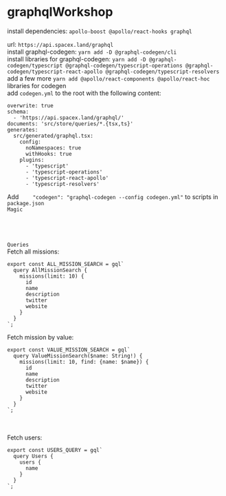 # graphqlWorkshop
install dependencies: ```apollo-boost @apollo/react-hooks graphql```

url: ```https://api.spacex.land/graphql```<br />
install graphql-codegen: ```yarn add -D @graphql-codegen/cli```<br />
install libraries for graphql-codegen: ```yarn add -D @graphql-codegen/typescript @graphql-codegen/typescript-operations @graphql-codegen/typescript-react-apollo @graphql-codegen/typescript-resolvers```<br />
add a few more ```yarn add @apollo/react-components @apollo/react-hoc``` libraries for codegen<br />
add ```codegen.yml``` to the root with the following content:
```
overwrite: true
schema:
  - 'https://api.spacex.land/graphql/'
documents: 'src/store/queries/*.{tsx,ts}'
generates:
  src/generated/graphql.tsx:
    config:
      noNamespaces: true
      withHooks: true
    plugins:
      - 'typescript'
      - 'typescript-operations'
      - 'typescript-react-apollo'
      - 'typescript-resolvers'
```

Add ```    "codegen": "graphql-codegen --config codegen.yml"``` to scripts in ```package.json```<br />
```Magic```
<br/><br/><br/><br/><br/>
```Queries```<br/>
Fetch all missions:
```
export const ALL_MISSION_SEARCH = gql`
  query AllMissionSearch {
    missions(limit: 10) {
      id
      name
      description
      twitter
      website
    }
  }
`;
```
Fetch mission by value:
```
export const VALUE_MISSION_SEARCH = gql`
  query ValueMissionSearch($name: String!) {
    missions(limit: 10, find: {name: $name}) {
      id
      name
      description
      twitter
      website
    }
  }
`;
```
<br /><br />
Fetch users:
```
export const USERS_QUERY = gql`
  query Users {
    users {
      name
    }
  }
`;
```
